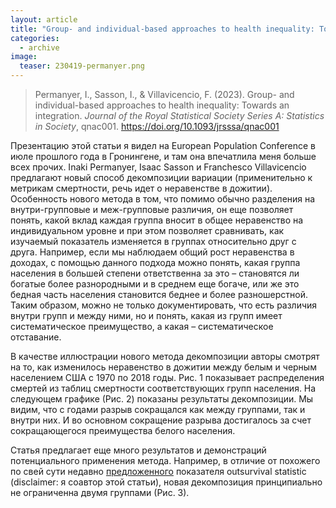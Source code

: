 ```yaml
---
layout: article
title: "Group- and individual-based approaches to health inequality: Towards an integration."
categories: 
  - archive
image:
  teaser: 230419-permanyer.png
---
```


> Permanyer, I., Sasson, I., & Villavicencio, F. (2023). Group- and individual-based approaches to health inequality: Towards an integration. _Journal of the Royal Statistical Society Series A: Statistics in Society_, qnac001. https://doi.org/10.1093/jrsssa/qnac001

Презентацию этой статьи я видел на European Population Conference в июле прошлого года в Гронингене, и там она впечатлила меня больше всех прочих. Inaki Permanyer, Isaac Sasson и Franchesco Villavicencio предлагают новый способ декомпозиции вариации (применительно к метрикам смертности, речь идет о неравенстве в дожитии). Особенность нового метода в том, что помимо обычно разделения на внутри-групповые и меж-групповые различия, он еще позволяет понять, какой вклад каждая группа вносит в общее неравенство на индивидуальном уровне и при этом позволяет сравнивать, как изучаемый показатель изменяется в группах относительно друг с друга. Например, если мы наблюдаем общий рост неравенства в доходах, с помощью данного подхода можно понять, какая группа населения в большей степени ответственна за это – становятся ли богатые более разнородными и в среднем еще богаче, или же это бедная часть населения становится беднее и более разношерстной. Таким образом, можно не только документировать, что есть различия внутри групп и между ними, но и понять, какая из групп имеет систематическое преимущество, а какая – систематическое отставание. 

В качестве иллюстрации нового метода декомпозиции авторы смотрят на то, как изменилось неравенство в дожитии между белым и черным населением США с 1970 по 2018 годы. Рис. 1 показывает распределения смертей из таблиц смертности соответствующих групп населения. На следующем графике (Рис. 2) показаны результаты декомпозиции. Мы видим, что с годами разрыв сокращался как между группами, так и внутри них. И во основном сокращение разрыва достигалось за счет сокращающегося преимущества белого населения. 

Статья предлагает еще много результатов и демонстраций потенциального применения метода. Например, в отличие от похожего по свей сути недавно [предложенного](10.4054/DemRes.2021.44.35) показателя outsurvival statistic (disclaimer: я соавтор этой статьи), новая декомпозиция принципиально не ограниченна двумя группами (Рис. 3). 
